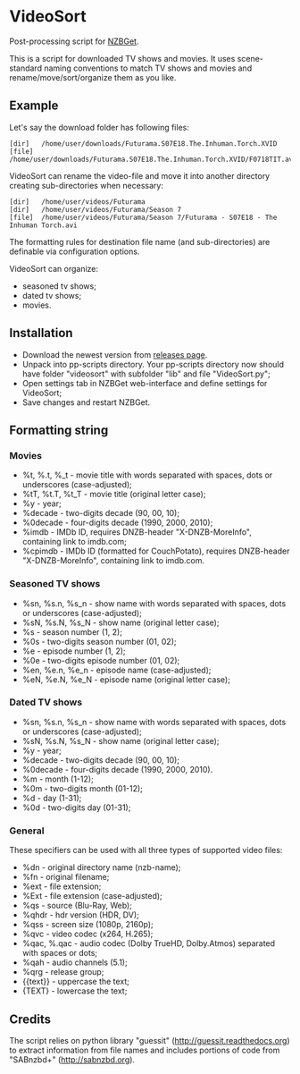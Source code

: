 # VideoSort
Post-processing script for [NZBGet](http://nzbget.net).

This is a script for downloaded TV shows and movies. It uses scene-standard naming conventions to match TV shows and movies and rename/move/sort/organize them as you like.

## Example

Let's say the download folder has following files:

    [dir]	/home/user/downloads/Futurama.S07E18.The.Inhuman.Torch.XVID
    [file]	/home/user/downloads/Futurama.S07E18.The.Inhuman.Torch.XVID/F0718TIT.avi

VideoSort can rename the video-file and move it into another directory creating sub-directories when necessary:

    [dir]	/home/user/videos/Futurama
    [dir]	/home/user/videos/Futurama/Season 7
    [file]	/home/user/videos/Futurama/Season 7/Futurama - S07E18 - The Inhuman Torch.avi

The formatting rules for destination file name (and sub-directories) are definable via configuration options.

VideoSort can organize:
 - seasoned tv shows;
 - dated tv shows;
 - movies.

## Installation

 - Download the newest version from [releases page](https://github.com/nzbget/VideoSort/releases/latest).
 - Unpack into pp-scripts directory. Your pp-scripts directory now should have folder "videosort" with subfolder "lib" and file "VideoSort.py";
 - Open settings tab in NZBGet web-interface and define settings for VideoSort;
 - Save changes and restart NZBGet.

## Formatting string

### Movies

 - %t, %.t, %_t - movie title with words separated with spaces, dots or underscores (case-adjusted);
 - %tT, %t.T, %t_T - movie title (original letter case);
 - %y	- year;
 - %decade - two-digits decade (90, 00, 10);
 - %0decade - four-digits decade (1990, 2000, 2010);
 - %imdb - IMDb ID, requires DNZB-header "X-DNZB-MoreInfo", containing link to imdb.com;
 - %cpimdb - IMDb ID (formatted for CouchPotato), requires DNZB-header "X-DNZB-MoreInfo", containing link to imdb.com.
 
### Seasoned TV shows

 - %sn, %s.n, %s_n - show name with words separated with spaces, dots or underscores (case-adjusted);
 - %sN, %s.N, %s_N - show name (original letter case);
 - %s - season number (1, 2);
 - %0s - two-digits season number (01, 02);
 - %e - episode number (1, 2);
 - %0e - two-digits episode number (01, 02);
 - %en, %e.n, %e_n - episode name (case-adjusted);
 - %eN, %e.N, %e_N - episode name (original letter case);

### Dated TV shows

 - %sn, %s.n, %s_n - show name with words separated with spaces, dots or underscores (case-adjusted);
 - %sN, %s.N, %s_N - show name (original letter case);
 - %y	- year;
 - %decade - two-digits decade (90, 00, 10);
 - %0decade - four-digits decade (1990, 2000, 2010).
 - %m	- month (1-12);
 - %0m	- two-digits month (01-12);
 - %d	- day (1-31);
 - %0d	- two-digits day (01-31);

### General

These specifiers can be used with all three types of supported video files:

 - %dn - original directory name (nzb-name);
 - %fn - original filename;
 - %ext - file extension;
 - %Ext - file extension (case-adjusted);
 - %qs - source (Blu-Ray, Web);
 - %qhdr - hdr version (HDR, DV);
 - %qss - screen size (1080p, 2160p);
 - %qvc - video codec (x264, H.265);
 - %qac, %.qac - audio codec (Dolby TrueHD, Dolby.Atmos) separated with spaces or dots;
 - %qah - audio channels (5.1);
 - %qrg - release group;
 - {{text}} - uppercase the text;
 - {TEXT} - lowercase the text;

Credits
-------
The script relies on python library "guessit" (http://guessit.readthedocs.org) to extract information from file names and includes portions of code from "SABnzbd+" (http://sabnzbd.org).
